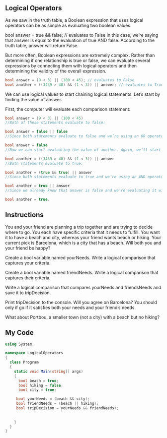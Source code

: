 ## Logical Operators

As we saw in the truth table, a Boolean expression that uses logical operators can be as simple as evaluating two boolean values:

bool answer = true && false; // evaluates to False
In this case, we’re saying that answer is equal to the evaluation of true AND false. According to the truth table, answer will return False.

But more often, Boolean expressions are extremely complex. Rather than determining if one relationship is true or false, we can evaluate several expressions by connecting them with logical operators and then determining the validity of the overall expression.
```c#
bool answer = (9 < 3) || (100 < 45); // evaluates to False
bool another = ((3439 > 40) && (1 < 3)) || answer; // evaluates to True
```
We can use logical values to start chaining logical statements. Let’s start by finding the value of answer.

First, the computer will evaluate each comparison statement:
```c#
bool answer = (9 < 3) || (100 < 45)
//Both of these statements evaluate to false:

bool answer = false || false
//Since both statements evaluate to false and we’re using an OR operator, the overall expression will return false:

bool answer = false
//Now we can start evaluating the value of another. Again, we’ll start by evaluating the comparison statements:

bool another = ((3439 > 40) && (1 < 3)) || answer
//Both statements evaluate to true:

bool another = (true && true) || answer
//Since both statements evaluate to true and we’re using an AND operator, the overall expression returns true:

bool another = true || answer
//Since we already know that answer is false and we’re evaluating it with a true value using an OR operator another, it will return true:

bool another = true.
```
## Instructions

You and your friend are planning a trip together and are trying to decide where to go. You each have specific criteria that it needs to fulfill. You want it to have a beach and city, whereas your friend wants beach or hiking. Your current pick is Barcelona, which is a city that has a beach. Will both you and your friend be happy?

Create a bool variable named yourNeeds. Write a logical comparison that captures your criteria.

Create a bool variable named friendNeeds. Write a logical comparison that captures their criteria.

Write a logical comparison that compares yourNeeds and friendsNeeds and save it to tripDecision.

Print tripDecision to the console. Will you agree on Barcelona? You should only if go if it satisfies both your needs and your friend’s needs.

What about Portbou, a smaller town (not a city) with a beach but no hiking?

## My Code
```c#
using System;

namespace LogicalOperators
{
  class Program
  {
    static void Main(string[] args)
    {
      bool beach = true;
      bool hiking = false;
      bool city = true;

     bool yourNeeds = (beach && city);
     bool friendNeeds = (beach || hiking);
     bool tripDecision = yourNeeds && friendNeeds);
      
      
    }
  }
}

```
